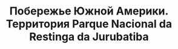 ---
title: 'Побережье Южной Америки. Территория Parque Nacional da Restinga da Jurubatiba'
location: ''

tags: [all]
category: brazil-by-bicycle-2012
---